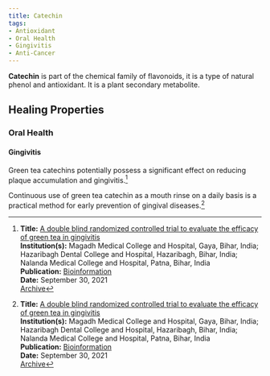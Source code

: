```yaml
---
title: Catechin
tags:
- Antioxidant
- Oral Health
- Gingivitis
- Anti-Cancer
---
```

**Catechin** is part of the chemical family of flavonoids, it is a type of natural phenol and antioxidant. It is a plant secondary metabolite.

## Healing Properties

### Oral Health

#### Gingivitis

Green tea catechins potentially possess a significant effect on reducing plaque accumulation and gingivitis.[^1]

Continuous use of green tea catechin as a mouth rinse on a daily basis is a practical method for early prevention of gingival diseases.[^1]


[^1]: **Title:** [A double blind randomized controlled trial to evaluate the efficacy of green tea in gingivitis](http://www.bioinformation.net/017/97320630017805.pdf)<br>
**Institution(s):** Magadh Medical College and Hospital, Gaya, Bihar, India; Hazaribagh Dental College and Hospital, Hazaribagh, Bihar, India; Nalanda Medical College and Hospital, Patna, Bihar, India<br>
**Publication:** [Bioinformation](http://www.bioinformation.net/)<br>
**Date:** September 30, 2021<br>
[Archive](https://ipfs.io/ipfs/QmS73qVpoEzeYbvgBfPXEfavroHokPpNQHcrJya8abKrCp?filename=97320630017805.pdf)

[^2]: **Title:** [ ]( )<br>
**Institution(s):** <br>
**Publication:** [ ]( )<br>
**Date:** <br>
[Archive](https://ipfs.io/ipfs/)